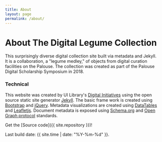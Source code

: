 ```yaml
---
title: About
layout: page
permalink: /about/
---
```


# About The Digital Legume Collection


This surprisingly diverse digital collection site built via metadata and Jekyll.  It is a collaboration, a "legume medley," of objects from digital curation facilities on the Palouse.  The collection was created as part of the Palouse Digital Scholarship Symposium in 2018. 

### Technical

This website was created by UI Library's [Digital Initiatives](https://www.lib.uidaho.edu/digital/) using the open source static site generator [Jekyll](https://jekyllrb.com/).
The basic frame work is created using [Bootstrap](https://getbootstrap.com/) and [jQuery](https://jquery.com/).
Metadata visualizations are created using [DataTables](https://datatables.net/) and [Leafletjs](http://leafletjs.com/).
Document metadata is exposed using [Schema.org](http://schema.org) and [Open Graph protocol](http://ogp.me/) standards.

Get the [Source code]({{ site.repository }})!

Last build date: {{ site.time | date: "%Y-%m-%d" }}.
